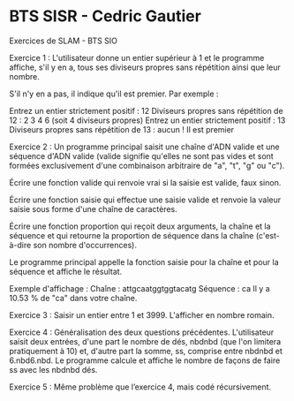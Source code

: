 # BTS SISR - Cedric Gautier
Exercices de SLAM - BTS SIO 

Exercice 1 :
L'utilisateur donne un entier supérieur à 1 et le programme affiche, s'il y en a, tous ses diviseurs propres sans répétition ainsi que leur nombre. 

S'il n'y en a pas, il indique qu'il est premier. Par exemple :

Entrez un entier strictement positif : 12
Diviseurs propres sans répétition de 12 : 2 3 4 6 (soit 4 diviseurs propres)
Entrez un entier strictement positif : 13
Diviseurs propres sans répétition de 13 : aucun ! Il est premier

Exercice 2 :
Un programme principal saisit une chaîne d'ADN valide et une séquence d'ADN valide (valide signifie qu'elles ne
sont pas vides et sont formées exclusivement d'une combinaison arbitraire de "a", "t", "g" ou "c").

Écrire une fonction valide qui renvoie vrai si la saisie est valide, faux sinon.

Écrire une fonction saisie qui effectue une saisie valide et renvoie la valeur saisie sous forme d'une chaîne de
caractères.

Écrire une fonction proportion qui reçoit deux arguments, la chaîne et la séquence et qui retourne la proportion
de séquence dans la chaîne (c'est-à-dire son nombre d'occurrences).

Le programme principal appelle la fonction saisie pour la chaîne et pour la séquence et affiche le résultat.

Exemple d'affichage :
Chaîne : attgcaatggtggtacatg
Séquence : ca
Il y a 10.53 % de "ca" dans votre chaîne.

Exercice 3 :
Saisir un entier entre 1 et 3999. L'afficher en nombre romain.

Exercice 4 :
Généralisation des deux questions précédentes. L'utilisateur saisit deux entrées, d'une part le nombre de
dés, nbdnbd (que l'on limitera pratiquement à 10) et, d'autre part la somme, ss, comprise
entre nbdnbd et 6.nbd6.nbd. Le programme calcule et affiche le nombre de façons de faire ss avec
les nbdnbd dés.

Exercice 5 :
Même problème que l’exercice 4, mais codé récursivement.
